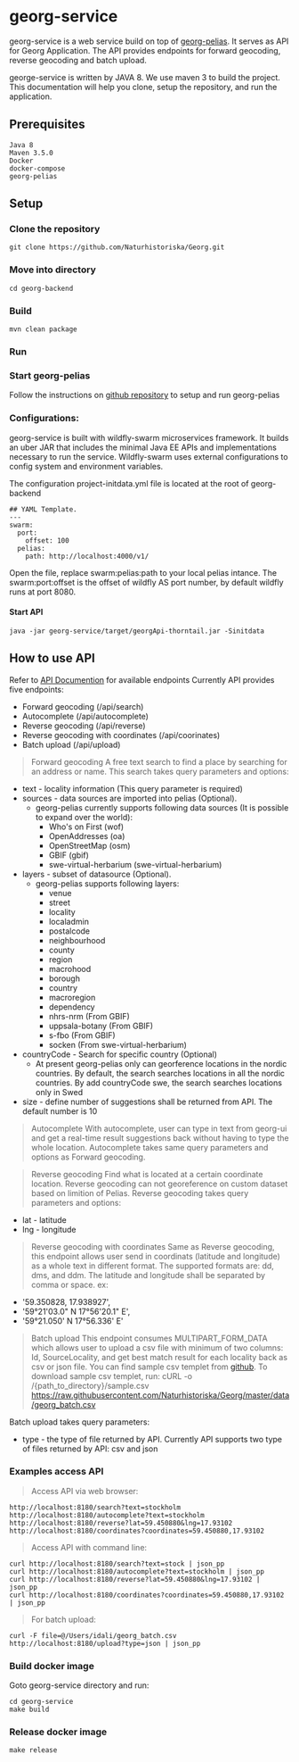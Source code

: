 # georg-service
georg-service is a web service build on top of [georg-pelias](https://github.com/Naturhistoriska/georg-pelias.git). It serves as API for Georg Application. The API provides endpoints for forward geocoding, reverse geocoding and batch upload.

george-service is written by JAVA 8. We use maven 3 to build the project.
This documentation will help you clone, setup the repository, and run the application.
## Prerequisites
```
Java 8
Maven 3.5.0
Docker
docker-compose
georg-pelias
```
## Setup
### Clone the repository
```
git clone https://github.com/Naturhistoriska/Georg.git
```
### Move into directory
```
cd georg-backend
```
### Build
```
mvn clean package
```
### Run
### Start georg-pelias
Follow the instructions on [github repository](https://github.com/Naturhistoriska/georg-pelias) to setup and run georg-pelias
### Configurations:
georg-service is built with wildfly-swarm microservices framework. It builds an uber JAR that includes the minimal Java EE APIs and implementations necessary to run the service. Wildfly-swarm uses external configurations to config system and environment variables.

The configuration project-initdata.yml file is located at the root of georg-backend

```
## YAML Template.
---
swarm:
  port:
    offset: 100
  pelias:
    path: http://localhost:4000/v1/
```
Open the file, replace swarm:pelias:path to your local pelias intance. The swarm:port:offset is the offset of wildfly AS port number, by default wildfly runs at port 8080.

#### Start API
```
java -jar georg-service/target/georgApi-thorntail.jar -Sinitdata
```
## How to use API
Refer to [API Documention](https://georg.nrm.se/swagger-ui/index.html?url=/api/swagger.json) for available endpoints
Currently API provides five endpoints:
* Forward geocoding (/api/search)
* Autocomplete (/api/autocomplete)
* Reverse geocoding (/api/reverse)
* Reverse geocoding with coordinates (/api/coorinates)
* Batch upload (/api/upload)
> Forward geocoding
A free text search to find a place by searching for an address or name.
This search takes query parameters and options:
* text - locality information (This query parameter is required)
* sources - data sources are imported into pelias (Optional).
    * georg-pelias currently supports following data sources (It is possible to expand over the world):
        * Who's on First (wof)
        * OpenAddresses (oa)
        * OpenStreetMap (osm)
        * GBIF (gbif)
        * swe-virtual-herbarium (swe-virtual-herbarium)
* layers - subset of datasource (Optional).
    * georg-pelias supports following layers:
        * venue
        * street
        * locality
        * localadmin
        * postalcode
        * neighbourhood
        * county
        * region
        * macrohood
        * borough
        * country
        * macroregion
        * dependency
        * nhrs-nrm (From GBIF)
        * uppsala-botany (From GBIF)
        * s-fbo (From GBIF)
        * socken (From swe-virtual-herbarium)
* countryCode - Search for specific country (Optional)
    * At present georg-pelias only can georference locations in the nordic countries. By default, the search searches locations in all the nordic countries. By add countryCode swe, the search searches locations only in Swed
* size - define number of suggestions shall be returned from API. The default number is 10
> Autocomplete
With autocomplete, user can type in text from georg-ui and get a real-time result suggestions back without having to type the whole location. Autocomplete takes same query parameters and options as Forward geocoding.

> Reverse geocoding
Find what is located at a certain coordinate location. Reverse geocoding can not georeference on custom dataset based on limition of Pelias.
Reverse geocoding takes query parameters and options:
* lat - latitude
* lng - longitude
> Reverse geocoding with coordinates
Same as Reverse geocoding, this endpoint allows user send in coordinats (latitude and longitude) as a whole text in different format. The supported formats are: dd, dms, and ddm. The latitude and longitude shall be separated by comma or space. ex:
   * '59.350828, 17.938927',
   * '59°21'03.0" N 17°56'20.1" E',
   * '59°21.050' N 17°56.336' E'
> Batch upload
This endpoint consumes MULTIPART_FORM_DATA which allows user to upload a csv file with minimum of two columns: Id, SourceLocality, and get best match result for each locality back as csv or json file. You can find sample csv templet from [github](https://github.com/Naturhistoriska/Georg/blob/master/data/georg_batch.csv). To download sample csv templet, run:
cURL -o /{path_to_directory}/sample.csv https://raw.githubusercontent.com/Naturhistoriska/Georg/master/data/georg_batch.csv

Batch upload takes query parameters:
* type - the type of file returned by API. Currently API supports two type of files returned by API: csv and json
### Examples access API
> Access API via web browser:
```
http://localhost:8180/search?text=stockholm
http://localhost:8180/autocomplete?text=stockholm
http://localhost:8180/reverse?lat=59.450880&lng=17.93102
http://localhost:8180/coordinates?coordinates=59.450880,17.93102
```
> Access API with command line:
```
curl http://localhost:8180/search?text=stock | json_pp
curl http://localhost:8180/autocomplete?text=stockholm | json_pp
curl http://localhost:8180/reverse?lat=59.450880&lng=17.93102 | json_pp
curl http://localhost:8180/coordinates?coordinates=59.450880,17.93102 | json_pp
```
> For batch upload:
```
curl -F file=@/Users/idali/georg_batch.csv  http://localhost:8180/upload?type=json | json_pp
```

### Build docker image
Goto georg-service directory and run:
```
cd georg-service
make build
```
### Release docker image
```
make release
```

